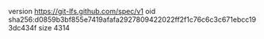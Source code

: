 version https://git-lfs.github.com/spec/v1
oid sha256:d0859b3bf855e7419afafa2927809422022ff2f1c76c6c3c671ebcc193dc434f
size 4314
